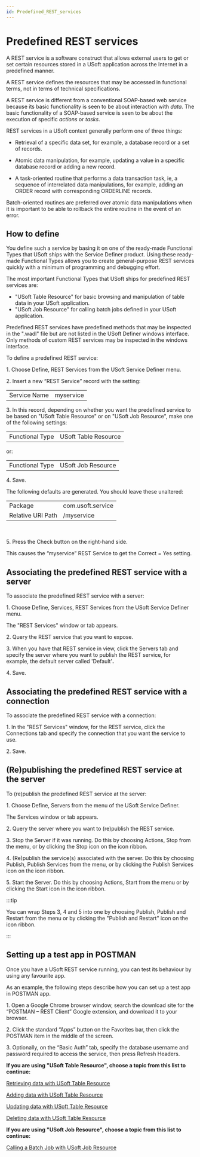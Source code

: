```yaml
---
id: Predefined_REST_services
---
```


# Predefined REST services

A REST service is a software construct that allows external users to get or set certain resources stored in a USoft application across the Internet in a predefined manner.

A REST service defines the resources that may be accessed in functional terms, not in terms of technical specifications.

A REST service is different from a conventional SOAP-based web service because its basic functionality is seen to be about interaction with *data*. The basic functionality of a SOAP-based service is seen to be about the execution of specific *actions* or *tasks*.

REST services in a USoft context generally perform one of three things:

- Retrieval of a specific data set, for example, a database record or a set of records.

- Atomic data manipulation, for example, updating a value in a specific database record or adding a new record.
- A task-oriented routine that performs a data transaction task, ie, a sequence of interrelated data manipulations, for example, adding an ORDER record with corresponding ORDERLINE records.

Batch-oriented routines are preferred over atomic data manipulations when it is important to be able to rollback the entire routine in the event of an error.

## How to define

You define such a service by basing it on one of the ready-made Functional Types that USoft ships with the Service Definer product. Using these ready-made Functional Types allows you to create general-purpose REST services quickly with a minimum of programming and debugging effort.

The most important Functional Types that USoft ships for predefined REST services are:

- "USoft Table Resource" for basic browsing and manipulation of table data in your USoft application.
- "USoft Job Resource" for calling batch jobs defined in your USoft application.

Predefined REST services have predefined methods that may be inspected in the ".wadl" file but are not listed in the USoft Definer windows interface. Only methods of custom REST services may be inspected in the windows interface.

To define a predefined REST service:

1. Choose Define, REST Services from the USoft Service Definer menu.

2. Insert a new “REST Service” record with the setting:

|        |        |
|--------|--------|
|Service Name|myservice|



3. In this record, depending on whether you want the predefined service to be based on "USoft Table Resource" or on "USoft Job Resource", make one of the following settings:

|        |        |
|--------|--------|
|Functional Type|USoft Table Resource|



or:

|        |        |
|--------|--------|
|Functional Type|USoft Job Resource|



4. Save.

The following defaults are generated. You should leave these unaltered:

|        |        |
|--------|--------|
|Package |com.usoft.service|
|Relative URI Path|/myservice|



 

5. Press the Check button on the right-hand side.

This causes the “myservice” REST Service to get the Correct = Yes setting.

## Associating the predefined REST service with a server

To associate the predefined REST service with a server:

1. Choose Define, Services, REST Services from the USoft Service Definer menu.

The "REST Services" window or tab appears.

2. Query the REST service that you want to expose.

3. When you have that REST service in view, click the Servers tab and specify the server where you want to publish the REST service, for example, the default server called 'Default'**.**

4. Save.

## Associating the predefined REST service with a connection

To associate the predefined REST service with a connection:

1. In the "REST Services" window, for the REST service, click the Connections tab and specify the connection that you want the service to use.

2. Save.

## (Re)publishing the predefined REST service at the server

To (re)publish the predefined REST service at the server:

1. Choose Define, Servers from the menu of the USoft Service Definer.

The Services window or tab appears.

2. Query the server where you want to (re)publish the REST service.

3. Stop the Server if it was running. Do this by choosing Actions, Stop from the menu, or by clicking the Stop icon on the icon ribbon.

4. (Re)publish the service(s) associated with the server. Do this by choosing Publish, Publish Services from the menu, or by clicking the Publish Services icon on the icon ribbon.

5. Start the Server. Do this by choosing Actions, Start from the menu or by clicking the Start icon in the icon ribbon.


:::tip

You can wrap Steps 3, 4 and 5 into one by choosing Publish, Publish and Restart from the menu or by clicking the "Publish and Restart" icon on the icon ribbon.

:::

## Setting up a test app in POSTMAN

Once you have a USoft REST service running, you can test its behaviour by using any favourite app.

As an example, the following steps describe how you can set up a test app in POSTMAN app.

1. Open a Google Chrome browser window, search the download site for the “POSTMAN – REST Client” Google extension, and download it to your browser.

2. Click the standard “Apps” button on the Favorites bar, then click the POSTMAN item in the middle of the screen.

3. Optionally, on the “Basic Auth” tab, specify the database username and password required to access the service, then press Refresh Headers.

**If you are using "USoft Table Resource", choose a topic from this list to continue:**

[Retrieving data with USoft Table Resource](/Services/Predefined_REST_services/Retrieving_data_with_USoft_Table_Resource.md)

[Adding data with USoft Table Resource](/Services/Predefined_REST_services/Adding_data_with_USoft_Table_Resource.md)

[Updating data with USoft Table Resource](/Services/Predefined_REST_services/Updating_data_with_USoft_Table_Resource.md)

[Deleting data with USoft Table Resource](/Services/Predefined_REST_services/Deleting_data_with_USoft_Table_Resource.md)

**If you are using "USoft Job Resource", choose a topic from this list to continue:**

[Calling a Batch Job with USoft Job Resource](/Services/Predefined_REST_services/Calling_a_batch_job_with_USoft_Job_Resource.md)